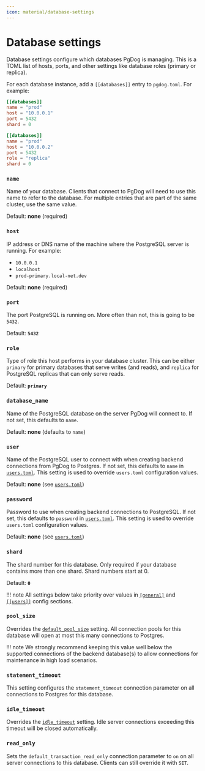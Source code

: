 ```yaml
---
icon: material/database-settings
---
```

# Database settings

Database settings configure which databases PgDog is managing. This is a TOML list of hosts, ports, and other settings like database roles (primary or replica).

For each database instance, add a `[[databases]]` entry to `pgdog.toml`. For example:

```toml
[[databases]]
name = "prod"
host = "10.0.0.1"
port = 5432
shard = 0

[[databases]]
name = "prod"
host = "10.0.0.2"
port = 5432
role = "replica"
shard = 0
```

### `name`

Name of your database. Clients that connect to PgDog will need to use this name to refer to the database. For multiple entries that are part of
the same cluster, use the same value.

Default: **none** (required)


### `host`

IP address or DNS name of the machine where the PostgreSQL server is running. For example:

- `10.0.0.1`
- `localhost`
- `prod-primary.local-net.dev`

Default: **none** (required)

### `port`

The port PostgreSQL is running on. More often than not, this is going to be `5432`.

Default: **`5432`**

### `role`

Type of role this host performs in your database cluster. This can be either `primary` for primary databases that serve writes (and reads),
and `replica` for PostgreSQL replicas that can only serve reads.

Default: **`primary`**

### `database_name`

Name of the PostgreSQL database on the server PgDog will connect to. If not set, this defaults to `name`.

Default: **none** (defaults to `name`)

### `user`

Name of the PostgreSQL user to connect with when creating backend connections from PgDog to Postgres. If not set, this defaults to `name` in [`users.toml`](../users.toml/users.md). This setting is used to override `users.toml` configuration values.

Default: **none** (see [`users.toml`](../users.toml/users.md))

### `password`

Password to use when creating backend connections to PostgreSQL. If not set, this defaults to `password` in [`users.toml`](../users.toml/users.md). This setting is used to override `users.toml` configuration values.

Default: **none** (see [`users.toml`](../users.toml/users.md))

### `shard`

The shard number for this database. Only required if your database contains more than one shard. Shard numbers start at 0.

Default: **`0`**

!!! note
    All settings below take priority over values in [`[general]`](general.md) and [`[[users]]`](../users.toml/users.md) config sections.

### `pool_size`

Overrides the [`default_pool_size`](general.md#default_pool_size) setting. All connection pools for this database will open at most this many connections to Postgres.

!!! note
    We strongly recommend keeping this value well below the supported connections of the backend database(s) to allow connections for maintenance in high load scenarios.

### `statement_timeout`

This setting configures the `statement_timeout` connection parameter on all connections to Postgres for this database.

### `idle_timeout`

Overrides the [`idle_timeout`](general.md#idle_timeout) setting. Idle server connections exceeding this timeout will be closed automatically.

### `read_only`

Sets the `default_transaction_read_only` connection parameter to `on` on all server connections to this database. Clients can still override it with `SET`.

